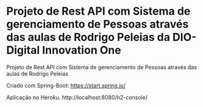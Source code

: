 # Projeto de Rest API com Sistema de gerenciamento de Pessoas através das aulas de Rodrigo Peleias da DIO- Digital Innovation One

Projeto de Rest API com Sistema de gerenciamento de Pessoas através das aulas de Rodrigo Peleias

Criado com Spring-Boot: https://start.spring.io/

Aplicação no Heroku.
http://localhost:8080/h2-console/
